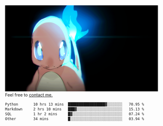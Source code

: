 [gif]: https://raw.githubusercontent.com/uysalserkan/uysalserkan/master/charmander-2.gif

![gif]
Feel free to [contact me.](mailto:uysalserkan08@gmail.com)
<!--
<div align="center">
<p>Profile Visitor Counter</p>
<img src="https://profile-counter.glitch.me/uysalserkan/count.svg" alt="hit counter" align="center">
</div>
-->
<!--START_SECTION:waka-->

```text
Python       10 hrs 13 mins  █████████████████▓░░░░░░░   70.95 %
Markdown     2 hrs 10 mins   ███▓░░░░░░░░░░░░░░░░░░░░░   15.13 %
SQL          1 hr 2 mins     █▓░░░░░░░░░░░░░░░░░░░░░░░   07.24 %
Other        34 mins         █░░░░░░░░░░░░░░░░░░░░░░░░   03.94 %
```

<!--END_SECTION:waka-->

